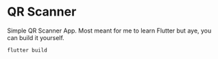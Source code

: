 # QR Scanner

Simple QR Scanner App. Most meant for me to learn Flutter but aye, you can build it yourself.

`flutter build`
